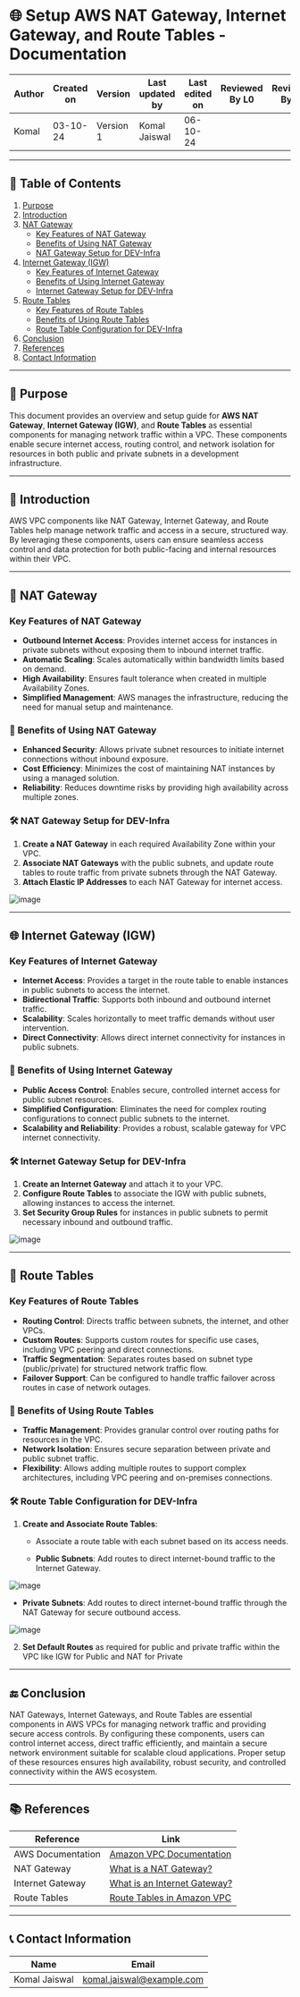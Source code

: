 # 🌐 Setup AWS NAT Gateway, Internet Gateway, and Route Tables - Documentation

| Author      | Created on | Version   | Last updated by | Last edited on | Reviewed By L0 | Reviewed By L1 | Reviewed By L2 |
|-------------|------------|-----------|-----------------|----------------|----------------|----------------|----------------| 
| Komal       | 03-10-24   | Version 1 | Komal Jaiswal   | 06-10-24       |                |                |                |

---

## 📝 Table of Contents
1. [Purpose](#purpose)
2. [Introduction](#introduction)
3. [NAT Gateway](#nat-gateway)
   - [Key Features of NAT Gateway](#key-features-of-nat-gateway)
   - [Benefits of Using NAT Gateway](#benefits-of-using-nat-gateway)
   - [NAT Gateway Setup for DEV-Infra](#nat-gateway-setup-for-dev-infra)
4. [Internet Gateway (IGW)](#internet-gateway-igw)
   - [Key Features of Internet Gateway](#key-features-of-internet-gateway)
   - [Benefits of Using Internet Gateway](#benefits-of-using-internet-gateway)
   - [Internet Gateway Setup for DEV-Infra](#internet-gateway-setup-for-dev-infra)
5. [Route Tables](#route-tables)
   - [Key Features of Route Tables](#key-features-of-route-tables)
   - [Benefits of Using Route Tables](#benefits-of-using-route-tables)
   - [Route Table Configuration for DEV-Infra](#route-table-configuration-for-dev-infra)
6. [Conclusion](#conclusion)
7. [References](#references)
8. [Contact Information](#contact-information)

---

## 📜 Purpose
This document provides an overview and setup guide for **AWS NAT Gateway**, **Internet Gateway (IGW)**, and **Route Tables** as essential components for managing network traffic within a VPC. These components enable secure internet access, routing control, and network isolation for resources in both public and private subnets in a development infrastructure.

---

## 📖 Introduction
AWS VPC components like NAT Gateway, Internet Gateway, and Route Tables help manage network traffic and access in a secure, structured way. By leveraging these components, users can ensure seamless access control and data protection for both public-facing and internal resources within their VPC.

---

## 🔑 NAT Gateway

### Key Features of NAT Gateway

- **Outbound Internet Access**: Provides internet access for instances in private subnets without exposing them to inbound internet traffic.
- **Automatic Scaling**: Scales automatically within bandwidth limits based on demand.
- **High Availability**: Ensures fault tolerance when created in multiple Availability Zones.
- **Simplified Management**: AWS manages the infrastructure, reducing the need for manual setup and maintenance.

### 🎯 Benefits of Using NAT Gateway

- **Enhanced Security**: Allows private subnet resources to initiate internet connections without inbound exposure.
- **Cost Efficiency**: Minimizes the cost of maintaining NAT instances by using a managed solution.
- **Reliability**: Reduces downtime risks by providing high availability across multiple zones.

### 🛠 NAT Gateway Setup for DEV-Infra

1. **Create a NAT Gateway** in each required Availability Zone within your VPC.
2. **Associate NAT Gateways** with the public subnets, and update route tables to route traffic from private subnets through the NAT Gateway.
3. **Attach Elastic IP Addresses** to each NAT Gateway for internet access.

![image](https://github.com/user-attachments/assets/bee8e552-429f-4f89-9962-5a433c955bc2)

---

## 🌐 Internet Gateway (IGW)

### Key Features of Internet Gateway

- **Internet Access**: Provides a target in the route table to enable instances in public subnets to access the internet.
- **Bidirectional Traffic**: Supports both inbound and outbound internet traffic.
- **Scalability**: Scales horizontally to meet traffic demands without user intervention.
- **Direct Connectivity**: Allows direct internet connectivity for instances in public subnets.

### 🎯 Benefits of Using Internet Gateway

- **Public Access Control**: Enables secure, controlled internet access for public subnet resources.
- **Simplified Configuration**: Eliminates the need for complex routing configurations to connect public subnets to the internet.
- **Scalability and Reliability**: Provides a robust, scalable gateway for VPC internet connectivity.

### 🛠 Internet Gateway Setup for DEV-Infra

1. **Create an Internet Gateway** and attach it to your VPC.
2. **Configure Route Tables** to associate the IGW with public subnets, allowing instances to access the internet.
3. **Set Security Group Rules** for instances in public subnets to permit necessary inbound and outbound traffic.

![image](https://github.com/user-attachments/assets/b2614f40-7c4b-462a-8310-3c24d5162cee)

---

## 📜 Route Tables

### Key Features of Route Tables

- **Routing Control**: Directs traffic between subnets, the internet, and other VPCs.
- **Custom Routes**: Supports custom routes for specific use cases, including VPC peering and direct connections.
- **Traffic Segmentation**: Separates routes based on subnet type (public/private) for structured network traffic flow.
- **Failover Support**: Can be configured to handle traffic failover across routes in case of network outages.

### 🎯 Benefits of Using Route Tables

- **Traffic Management**: Provides granular control over routing paths for resources in the VPC.
- **Network Isolation**: Ensures secure separation between private and public subnet traffic.
- **Flexibility**: Allows adding multiple routes to support complex architectures, including VPC peering and on-premises connections.

### 🛠 Route Table Configuration for DEV-Infra

1. **Create and Associate Route Tables**:
   - Associate a route table with each subnet based on its access needs.

   - **Public Subnets**: Add routes to direct internet-bound traffic to the Internet Gateway.

![image](https://github.com/user-attachments/assets/bc04d94f-3591-4259-85fc-1a4658e0b0bf)

   - **Private Subnets**: Add routes to direct internet-bound traffic through the NAT Gateway for secure outbound access.

![image](https://github.com/user-attachments/assets/0e16f0d5-d8b0-4e5e-8f6b-34b22d3af890)

2. **Set Default Routes** as required for public and private traffic within the VPC like IGW for Public and NAT for Private

---

## 🔚 Conclusion

NAT Gateways, Internet Gateways, and Route Tables are essential components in AWS VPCs for managing network traffic and providing secure access controls. By configuring these components, users can control internet access, direct traffic efficiently, and maintain a secure network environment suitable for scalable cloud applications. Proper setup of these resources ensures high availability, robust security, and controlled connectivity within the AWS ecosystem.

---

## 📚 References

| Reference                                   | Link                                                                                                  |
|---------------------------------------------|-------------------------------------------------------------------------------------------------------|
| AWS Documentation                           | [Amazon VPC Documentation](https://docs.aws.amazon.com/vpc/index.html)                              |
| NAT Gateway                                 | [What is a NAT Gateway?](https://docs.aws.amazon.com/vpc/latest/userguide/vpc-nat-gateway.html)    |
| Internet Gateway                            | [What is an Internet Gateway?](https://docs.aws.amazon.com/vpc/latest/userguide/VPC_Internet_Gateway.html) |
| Route Tables                                | [Route Tables in Amazon VPC](https://docs.aws.amazon.com/vpc/latest/userguide/VPC_Route_Tables.html) |

---

## 📞 Contact Information

| Name             | Email                        |
|------------------|------------------------------|
| Komal Jaiswal    | komal.jaiswal@example.com    |
